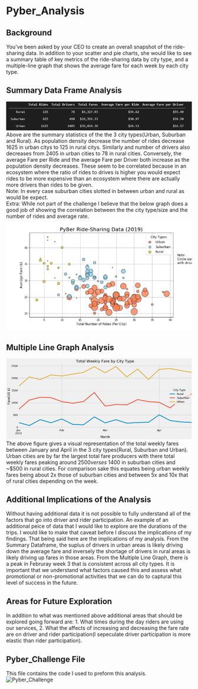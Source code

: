 # Pyber_Analysis
## Background
You’ve been asked by your CEO to create an overall snapshot of the ride-sharing data. In addition to your scatter and pie charts, she would like to see a summary table of key metrics of the ride-sharing data by city type, and a multiple-line graph that shows the average fare for each week by each city type. <br />
## Summary Data Frame Analysis
![Summary Dataframe](https://github.com/RudyR32/Pyber_Analysis/blob/master/analysis/Fig9.png) <br />
Above are the summary statistics of the the 3 city types(Urban, Suburban and Rural). As population density decrease the number of rides decrease 1625 in urban citys to 125 in rural citys.  Similarly and number of drivers also decreases from 2405 in urban cities to 78 in rural cities.  Conversely, the average Fare per Ride and the average Fare per Driver both increase as the population density decreases.  These seem to be correlated because in an ecosystem where the ratio of rides to drives is higher you would expect rides to be more expensive than an ecosystem where there are actually more drivers than rides to be given.   <br />
Note:  In every case suburban cities slotted in between urban and rural as would be expect.<br />
Extra:  While not part of the challenge I believe that the below graph does a good job of showing the correlation between the the city type/size and the number of rides and average rate.<br />
![Bubble Chart](https://github.com/RudyR32/Pyber_Analysis/blob/master/analysis/Fig1.png) <br />
## Multiple Line Graph Analysis
![Multiple Line Graph of Weekly Fares](https://github.com/RudyR32/Pyber_Analysis/blob/master/analysis/Fig11.png) <br />
The above figure gives a visual representation of the total weekly fares between January and April in the 3 city types(Rural, Suburban and Urban).  Urban cities are by far the largest total fare producers with there total weekly fares peaking around $2500 verses ~$1400 in suburban cities and ~$500 in rural cities.  For comparison sake this equates being urban weekly fares being about 2x those of suburban cities and between 5x and 10x that of rural cities depending on the week.
<br />
## Additional Implications of the Analysis
Without having additional data it is not possible to fully understand all of the factors that go into driver and rider participation.  An example of an additional peice of data that I would like to explore are the durations of the trips.  I would like to make that caveat before I discuss the implications of my findings.  That being said here are the implications of my analysis.  From the Summary Dataframe, the suplus of drivers in urban areas is likely driving down the average fare and inversely the shortage of drivers in rural areas is likely driving up fares in those areas.  From the Multiple Line Graph, there is a peak in Februray week 3 that is consistent across all city types.  It is important that we understand what factors caused this and assess what promotional or non-promotional activities that we can do to captural this level of success in the future.
<br />
## Areas for Future Exploration
In addition to what was mentioned above additional areas that should be explored going forward are:   1. What times during the day riders are using our services, 2. What the affects of increasing and decreasing the fare rate are on driver and rider participation(I sepeculate driver participation is more elastic than rider participation).
## Pyber_Challenge File 
This file contains the code I used to preform this analysis.<br />
![Pyber_Challenge](https://github.com/RudyR32/Pyber_Analysis/blob/master/Pyber_Challenge.ipynb)
